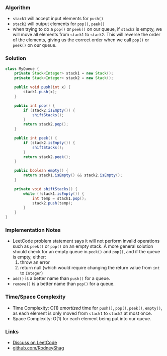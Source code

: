 ### Algorithm

- `stack1` will accept input elements for `push()`
- `stack2` will output elements for `pop()`, `peek()`
- when trying to do a `pop()` or `peek()` on our queue, if `stack2` is empty, we will move all elements from `stack1` to `stack2`. This will reverse the order of the elements, giving us the correct order when we call `pop()` or `peek()` on our queue.

### Solution

```java
class MyQueue {
    private Stack<Integer> stack1 = new Stack();
    private Stack<Integer> stack2 = new Stack();

    public void push(int x) {
        stack1.push(x);
    }

    public int pop() {
        if (stack2.isEmpty()) {
            shiftStacks();
        }
        return stack2.pop();
    }

    public int peek() {
        if (stack2.isEmpty()) {
            shiftStacks();
        }
        return stack2.peek();
    }

    public boolean empty() {
        return stack1.isEmpty() && stack2.isEmpty();
    }

    private void shiftStacks() {
        while (!stack1.isEmpty()) {
            int temp = stack1.pop();
            stack2.push(temp);
        }
    }
}
```

### Implementation Notes

- LeetCode problem statement says it will not perform invalid operations such as `peek()` or `pop()` on an empty stack. A more general solution should check for an empty queue in `peek()` and `pop()`, and if the queue is empty, either:
  1. throw an error
  1. return null (which would require changing the return value from `int` to `Integer`)
- `add()` is a better name than `push()` for a queue.
- `remove()` is a better name than `pop()` for a queue.

### Time/Space Complexity

-  Time Complexity: O(1) _amortized_ time for `push()`, `pop()`, `peek()`, `empty()`, as each element is only moved from `stack1` to `stack2` at most once.
- Space Complexity: O(1) for each element being put into our queue.

### Links

- [Discuss on LeetCode](https://leetcode.com/problems/implement-queue-using-stacks/discuss/308183)
- [github.com/RodneyShag](https://github.com/RodneyShag)
